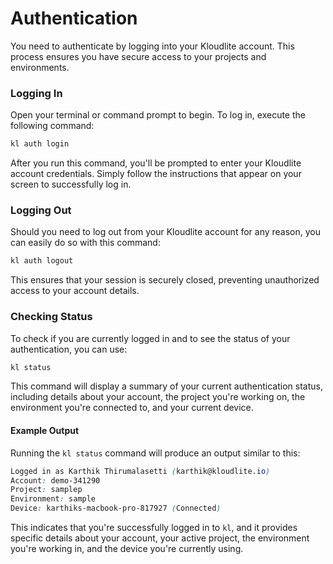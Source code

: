 # Authentication

You need to authenticate by logging into your Kloudlite account. This process ensures you have secure access to your projects and environments.

### Logging In

Open your terminal or command prompt to begin. To log in, execute the following command:

```sh
kl auth login
```

After you run this command, you'll be prompted to enter your Kloudlite account credentials. Simply follow the instructions that appear on your screen to successfully log in.

### Logging Out

Should you need to log out from your Kloudlite account for any reason, you can easily do so with this command:

```sh
kl auth logout
```

This ensures that your session is securely closed, preventing unauthorized access to your account details.

### Checking Status

To check if you are currently logged in and to see the status of your authentication, you can use:

```sh
kl status
```

This command will display a summary of your current authentication status, including details about your account, the project you're working on, the environment you're connected to, and your current device.

#### Example Output

Running the `kl status` command will produce an output similar to this:

```css
Logged in as Karthik Thirumalasetti (karthik@kloudlite.io)
Account: demo-341290
Project: samplep
Environment: sample
Device: karthiks-macbook-pro-817927 (Connected)
```

This indicates that you're successfully logged in to `kl`, and it provides specific details about your account, your active project, the environment you're working in, and the device you're currently using.
